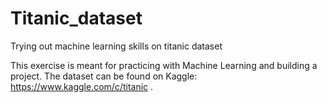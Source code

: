 # Titanic_dataset
Trying out machine learning skills on titanic dataset

This exercise is meant for practicing with Machine Learning and building a project. The dataset can be found on Kaggle: https://www.kaggle.com/c/titanic .
